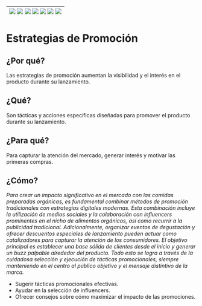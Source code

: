 <div align=right>

|[![](https://img.shields.io/badge/-Inicio-FFF?style=flat&logo=Emlakjet&logoColor=black)](/README.md) [![](https://img.shields.io/badge/-Introducción-FFF?style=flat)](/documentos/intro.md) [![](https://img.shields.io/badge/-Panorámica-FFF?style=flat)](/documentos/panorámica.md) [![](https://img.shields.io/badge/-Prompts-FFF?style=flat)](/documentos/prompts/README.md) [![](https://img.shields.io/badge/-Ingeniería_de_prompts-FFF?style=flat)](/documentos/ingenieriaDePrompts/README.md) [![](https://img.shields.io/badge/-Patrones-FFF?style=flat)](/documentos/ingenieriaDePrompts/patrones/README.md) [![](https://img.shields.io/badge/-Casos_de_uso-FFF?style=flat)](/documentos/casosDeUso/README.md)|
|-|

</div>

# Estrategias de Promoción

## ¿Por qué?

Las estrategias de promoción aumentan la visibilidad y el interés en el producto durante su lanzamiento.

## ¿Qué?

Son tácticas y acciones específicas diseñadas para promover el producto durante su lanzamiento.

## ¿Para qué?

Para capturar la atención del mercado, generar interés y motivar las primeras compras.

## ¿Cómo?

*Para crear un impacto significativo en el mercado con las comidas preparadas orgánicas, es fundamental combinar métodos de promoción tradicionales con estrategias digitales modernas. Esta combinación incluye la utilización de medios sociales y la colaboración con influencers prominentes en el nicho de alimentos orgánicos, así como recurrir a la publicidad tradicional. Adicionalmente, organizar eventos de degustación y ofrecer descuentos especiales de lanzamiento pueden actuar como catalizadores para capturar la atención de los consumidores. El objetivo principal es establecer una base sólida de clientes desde el inicio y generar un buzz palpable alrededor del producto. Todo esto se logra a través de la cuidadosa selección y ejecución de tácticas promocionales, siempre manteniendo en el centro al público objetivo y el mensaje distintivo de la marca.*

- Sugerir tácticas promocionales efectivas.
- Ayudar en la selección de influencers.
- Ofrecer consejos sobre cómo maximizar el impacto de las promociones.
